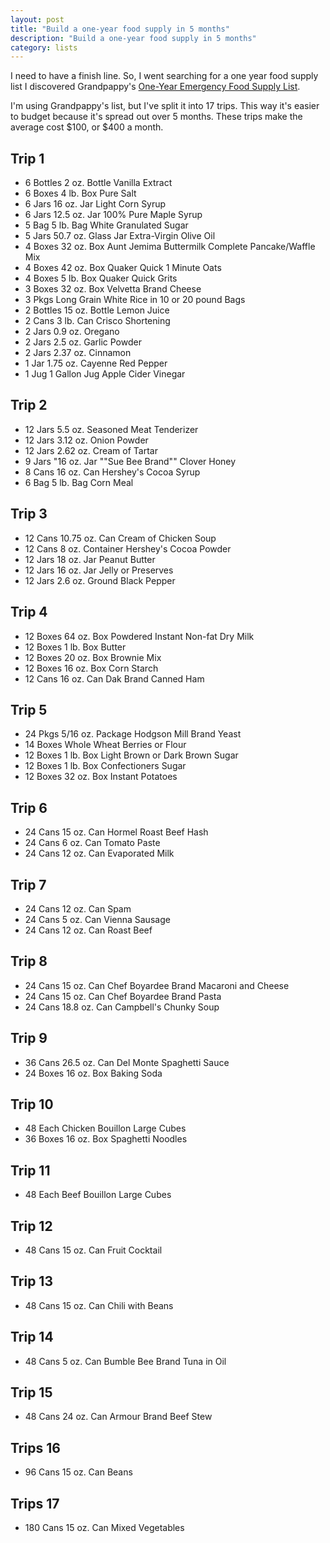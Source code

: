 ```yaml
---
layout: post
title: "Build a one-year food supply in 5 months"
description: "Build a one-year food supply in 5 months"
category: lists
---
```


I need to have a finish line.  So, I went searching for a one year food supply list I discovered Grandpappy's [One-Year Emergency Food Supply List](http://www.grandpappy.info/hfood1yr.htm).

I'm using Grandpappy's list, but I've split it into 17 trips. This way it's easier to budget because it's spread out over 5 months. These trips make the average cost $100, or $400 a month.

## Trip 1
- 6 Bottles  2 oz. Bottle Vanilla Extract
- 6 Boxes 4 lb. Box Pure Salt
- 6 Jars  16 oz. Jar Light Corn Syrup
- 6 Jars  12.5 oz. Jar 100% Pure Maple Syrup
- 5 Bag 5 lb. Bag White Granulated Sugar
- 5 Jars  50.7 oz. Glass Jar Extra-Virgin Olive Oil
- 4 Boxes 32 oz. Box Aunt Jemima Buttermilk Complete Pancake/Waffle Mix
- 4 Boxes 42 oz. Box Quaker Quick 1 Minute Oats
- 4 Boxes 5 lb. Box Quaker Quick Grits
- 3 Boxes  32 oz. Box Velvetta Brand Cheese
- 3 Pkgs  Long Grain White Rice in 10 or 20 pound Bags
- 2 Bottles 15 oz. Bottle Lemon Juice
- 2 Cans  3 lb. Can Crisco Shortening
- 2 Jars   0.9 oz. Oregano
- 2 Jars   2.5 oz. Garlic Powder
- 2 Jars   2.37 oz. Cinnamon
- 1 Jar  1.75 oz. Cayenne Red Pepper
- 1 Jug  1 Gallon Jug Apple Cider Vinegar


## Trip 2
- 12  Jars  5.5 oz. Seasoned Meat Tenderizer
- 12  Jars  3.12 oz. Onion Powder
- 12  Jars  2.62 oz. Cream of Tartar
- 9 Jars  "16 oz. Jar ""Sue Bee Brand"" Clover Honey
- 8 Cans  16 oz. Can Hershey's Cocoa Syrup
- 6 Bag 5 lb. Bag Corn Meal

## Trip 3
- 12  Cans  10.75 oz. Can Cream of Chicken Soup
- 12  Cans  8 oz. Container Hershey's Cocoa Powder
- 12  Jars  18 oz. Jar Peanut Butter
- 12  Jars  16 oz. Jar Jelly or Preserves
- 12  Jars  2.6 oz. Ground Black Pepper

## Trip 4
- 12  Boxes 64 oz. Box Powdered Instant Non-fat Dry Milk
- 12  Boxes 1 lb. Box Butter
- 12  Boxes 20 oz. Box Brownie Mix
- 12  Boxes 16 oz. Box Corn Starch
- 12  Cans  16 oz. Can Dak Brand Canned Ham

## Trip 5
- 24  Pkgs   5/16 oz. Package Hodgson Mill Brand Yeast
- 14  Boxes Whole Wheat Berries or Flour
- 12  Boxes 1 lb. Box Light Brown or Dark Brown Sugar
- 12  Boxes 1 lb. Box Confectioners Sugar
- 12  Boxes 32 oz. Box Instant Potatoes

## Trip 6
- 24  Cans  15 oz. Can Hormel Roast Beef Hash
- 24  Cans   6 oz. Can Tomato Paste
- 24  Cans  12 oz. Can Evaporated Milk

## Trip 7
- 24  Cans  12 oz. Can Spam
- 24  Cans  5 oz. Can Vienna Sausage
- 24  Cans  12 oz. Can Roast Beef

## Trip 8
- 24  Cans  15 oz. Can Chef Boyardee Brand Macaroni and Cheese
- 24  Cans  15 oz. Can Chef Boyardee Brand Pasta
- 24  Cans  18.8 oz. Can Campbell's Chunky Soup

## Trip 9
- 36  Cans   26.5 oz. Can Del Monte Spaghetti Sauce
- 24  Boxes 16 oz. Box Baking Soda

## Trip 10
- 48  Each  Chicken Bouillon Large Cubes
- 36  Boxes 16 oz. Box Spaghetti Noodles

## Trip 11
- 48  Each  Beef Bouillon Large Cubes

## Trip 12
- 48  Cans   15 oz. Can Fruit Cocktail

## Trip 13
- 48  Cans  15 oz. Can Chili with Beans

## Trip 14
- 48  Cans  5 oz. Can Bumble Bee Brand Tuna in Oil

## Trip 15
- 48  Cans  24 oz. Can Armour Brand Beef Stew

## Trips 16
- 96  Cans  15 oz. Can Beans

## Trips 17
- 180 Cans 15 oz. Can Mixed Vegetables

